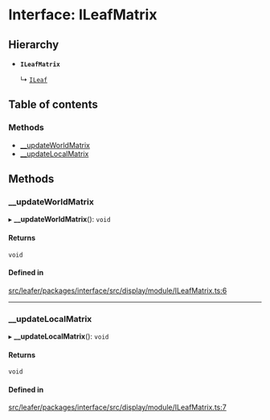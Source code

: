 # Interface: ILeafMatrix

## Hierarchy

- **`ILeafMatrix`**

  ↳ [`ILeaf`](ILeaf.md)

## Table of contents

### Methods

- [\_\_updateWorldMatrix](ILeafMatrix.md#__updateworldmatrix)
- [\_\_updateLocalMatrix](ILeafMatrix.md#__updatelocalmatrix)

## Methods

### \_\_updateWorldMatrix

▸ **__updateWorldMatrix**(): `void`

#### Returns

`void`

#### Defined in

[src/leafer/packages/interface/src/display/module/ILeafMatrix.ts:6](https://github.com/leaferjs/leafer/blob/ce388543b1c91bc943ac7537f94ff47adf234c5d/packages/interface/src/display/module/ILeafMatrix.ts#L6)

___

### \_\_updateLocalMatrix

▸ **__updateLocalMatrix**(): `void`

#### Returns

`void`

#### Defined in

[src/leafer/packages/interface/src/display/module/ILeafMatrix.ts:7](https://github.com/leaferjs/leafer/blob/ce388543b1c91bc943ac7537f94ff47adf234c5d/packages/interface/src/display/module/ILeafMatrix.ts#L7)
